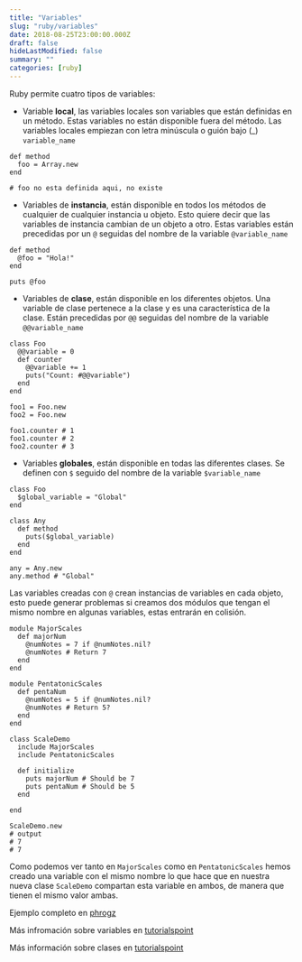 ```yaml
---
title: "Variables"
slug: "ruby/variables"
date: 2018-08-25T23:00:00.000Z
draft: false
hideLastModified: false
summary: ""
categories: [ruby]
---
```





  Ruby permite cuatro tipos de variables:

  - Variable __local__, las variables locales son variables que están definidas
  en un método. Estas variables no están disponible fuera del método. Las
  variables locales empiezan con letra minúscula o guión bajo (\_)
  `variable_name`

````````````````````````````````````````````````````````````````````````````````
def method
  foo = Array.new
end

# foo no esta definida aqui, no existe
````````````````````````````````````````````````````````````````````````````````

  - Variables de __instancia__, están disponible en todos los métodos de
  cualquier de cualquier instancia u objeto. Esto quiere decir que las variables
  de instancia cambian de un objeto a otro. Estas variables están precedidas por
  un `@` seguidas del nombre de la variable `@variable_name`

````````````````````````````````````````````````````````````````````````````````
def method
  @foo = "Hola!"
end

puts @foo
````````````````````````````````````````````````````````````````````````````````

  - Variables de __clase__, están disponible en los diferentes objetos. Una
  variable de clase pertenece a la clase y es una característica de la clase.
  Están precedidas por `@@` seguidas del nombre de la variable `@@variable_name`

````````````````````````````````````````````````````````````````````````````````
class Foo
  @@variable = 0
  def counter
    @@variable += 1
    puts("Count: #@@variable")
  end
end

foo1 = Foo.new
foo2 = Foo.new

foo1.counter # 1
foo1.counter # 2
foo2.counter # 3
````````````````````````````````````````````````````````````````````````````````

  - Variables __globales__, están disponible en todas las diferentes clases. Se
  definen con `$` seguido del nombre de la variable `$variable_name`

````````````````````````````````````````````````````````````````````````````````
class Foo
  $global_variable = "Global"
end

class Any
  def method
    puts($global_variable)
  end
end

any = Any.new
any.method # "Global"
````````````````````````````````````````````````````````````````````````````````

  Las variables creadas con `@` crean instancias de variables en cada objeto,
  esto puede generar problemas si creamos dos módulos que tengan el mismo nombre
  en algunas variables, estas entrarán en colisión.

````````````````````````````````````````````````````````````````````````````````
module MajorScales
  def majorNum
    @numNotes = 7 if @numNotes.nil?
    @numNotes # Return 7
  end
end

module PentatonicScales
  def pentaNum
    @numNotes = 5 if @numNotes.nil?
    @numNotes # Return 5?
  end
end

class ScaleDemo
  include MajorScales
  include PentatonicScales

  def initialize
    puts majorNum # Should be 7
    puts pentaNum # Should be 5
  end

end

ScaleDemo.new
# output
# 7
# 7
````````````````````````````````````````````````````````````````````````````````

  Como podemos ver tanto en `MajorScales` como en `PentatonicScales` hemos
  creado una variable con el mismo nombre lo que hace que en nuestra nueva clase
  `ScaleDemo` compartan esta variable en ambos, de manera que tienen el mismo
  valor ambas.

  Ejemplo completo en [phrogz][instance-mixin-variable]

  [instance-mixin-variable]:
  http://phrogz.net/programmingruby/tut_modules.html#instancevariablesinmixins


  Más infromación sobre variables en [tutorialspoint][ruby-variables-in-classes]

  [ruby-variables-in-classes]:
  https://www.tutorialspoint.com/ruby/ruby_classes.htm

  Más información sobre clases en [tutorialspoint][class-variable]

  [class-variable]:
  https://www.tutorialspoint.com/ruby/ruby_variables.htm

